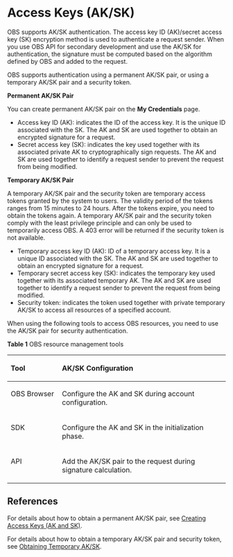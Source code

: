 # Access Keys \(AK/SK\)<a name="obs_03_0208"></a>

OBS supports AK/SK authentication. The access key ID \(AK\)/secret access key \(SK\) encryption method is used to authenticate a request sender. When you use OBS API for secondary development and use the AK/SK for authentication, the signature must be computed based on the algorithm defined by OBS and added to the request.

OBS supports authentication using a permanent AK/SK pair, or using a temporary AK/SK pair and a security token.

**Permanent AK/SK Pair**

You can create permanent AK/SK pair on the  **My Credentials**  page.

-   Access key ID \(AK\): indicates the ID of the access key. It is the unique ID associated with the SK. The AK and SK are used together to obtain an encrypted signature for a request.
-   Secret access key \(SK\): indicates the key used together with its associated private AK to cryptographically sign requests. The AK and SK are used together to identify a request sender to prevent the request from being modified.

**Temporary AK/SK Pair**

A temporary AK/SK pair and the security token are temporary access tokens granted by the system to users. The validity period of the tokens ranges from 15 minutes to 24 hours. After the tokens expire, you need to obtain the tokens again. A temporary AK/SK pair and the security token comply with the least privilege principle and can only be used to temporarily access OBS. A 403 error will be returned if the security token is not available.

-   Temporary access key ID \(AK\): ID of a temporary access key. It is a unique ID associated with the SK. The AK and SK are used together to obtain an encrypted signature for a request.
-   Temporary secret access key \(SK\): indicates the temporary key used together with its associated temporary AK. The AK and SK are used together to identify a request sender to prevent the request from being modified.
-   Security token: indicates the token used together with private temporary AK/SK to access all resources of a specified account.

When using the following tools to access OBS resources, you need to use the AK/SK pair for security authentication.

**Table  1**  OBS resource management tools

<a name="table95276448493"></a>
<table><thead align="left"><tr id="row1527844104914"><th class="cellrowborder" valign="top" width="23.48%" id="mcps1.2.3.1.1"><p id="p352713445495"><a name="p352713445495"></a><a name="p352713445495"></a>Tool</p>
</th>
<th class="cellrowborder" valign="top" width="76.52%" id="mcps1.2.3.1.2"><p id="p1652794404910"><a name="p1652794404910"></a><a name="p1652794404910"></a>AK/SK Configuration</p>
</th>
</tr>
</thead>
<tbody><tr id="row752744464920"><td class="cellrowborder" valign="top" width="23.48%" headers="mcps1.2.3.1.1 "><p id="p752784416490"><a name="p752784416490"></a><a name="p752784416490"></a>OBS Browser</p>
</td>
<td class="cellrowborder" valign="top" width="76.52%" headers="mcps1.2.3.1.2 "><p id="p197185522277"><a name="p197185522277"></a><a name="p197185522277"></a>Configure the AK and SK during account configuration.</p>
</td>
</tr>
<tr id="row17528444194913"><td class="cellrowborder" valign="top" width="23.48%" headers="mcps1.2.3.1.1 "><p id="p1852824444918"><a name="p1852824444918"></a><a name="p1852824444918"></a>SDK</p>
</td>
<td class="cellrowborder" valign="top" width="76.52%" headers="mcps1.2.3.1.2 "><p id="p1728443644914"><a name="p1728443644914"></a><a name="p1728443644914"></a>Configure the AK and SK in the initialization phase.</p>
</td>
</tr>
<tr id="row1152810445492"><td class="cellrowborder" valign="top" width="23.48%" headers="mcps1.2.3.1.1 "><p id="p13528174418494"><a name="p13528174418494"></a><a name="p13528174418494"></a>API</p>
</td>
<td class="cellrowborder" valign="top" width="76.52%" headers="mcps1.2.3.1.2 "><p id="p20251647144417"><a name="p20251647144417"></a><a name="p20251647144417"></a>Add the AK/SK pair to the request during signature calculation.</p>
</td>
</tr>
</tbody>
</table>

## References<a name="section9138185144512"></a>

For details about how to obtain a permanent AK/SK pair, see  [Creating Access Keys \(AK and SK\)](creating-access-keys-(ak-and-sk).md).

For details about how to obtain a temporary AK/SK pair and security token, see  [Obtaining Temporary AK/SK](https://docs.otc.t-systems.com/en-us/api/iam/en-us_topic_0097949518.html).

